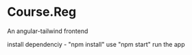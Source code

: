 # Course.Reg
An angular-tailwind frontend

install dependenciy - "npm install"
use "npm start" run the app
